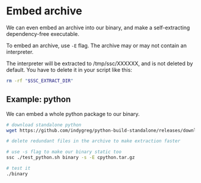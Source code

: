 # Embed archive

We can even embed an archive into our binary, and make a self-extracting dependency-free executable.

To embed an archive, use `-E` flag. The archive may or may not contain an interpreter.

The interpreter will be extracted to /tmp/ssc/XXXXXX, and is not deleted by default. You have to delete it in your script like this:

```bash
rm -rf "$SSC_EXTRACT_DIR"
```

## Example: python

We can embed a whole python package to our binary.

```bash
# download standalone python
wget https://github.com/indygreg/python-build-standalone/releases/download/20240107/cpython-3.10.13+20240107-x86_64-unknown-linux-gnu-install_only.tar.gz -O cpython.tar.gz

# delete redundant files in the archive to make extraction faster

# use -s flag to make our binary static too
ssc ./test_python.sh binary -s -E cpython.tar.gz

# test it
./binary
```
